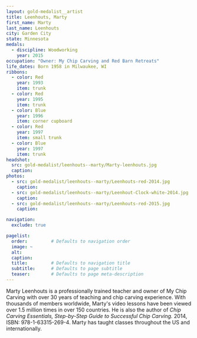 ```yaml
---
layout: gold-medalist__artist
title: Leenhouts, Marty
first_name: Marty
last_name: Leenhouts
city: Garden City
state: Minnesota
medals: 
  - discipline: Woodworking
    year: 2015
occupation: "Owner: My Chip Carving and Red Barn Retreats"
life_dates: Born 1958 in Milwaukee, WI
ribbons:
  - color: Red
    year: 1993
    item: trunk
  - color: Red
    year: 1995
    item: trunk
  - color: Blue
    year: 1996
    item: corner cupboard
  - color: Red
    year: 1997
    item: small trunk
  - color: Blue
    year: 1997
    item: trunk
headshot:
  src: gold-medalist/leenhouts--marty/Marty-leenhouts.jpg
  caption: 
photos:
  - src: gold-medalist/leenhouts--marty/Leenhouts-red-2014.jpg
    caption:
  - src: gold-medalist/leenhouts--marty/Leenhout-Clock-white-2014.jpg
    caption:
  - src: gold-medalist/leenhouts--marty/Leenhouts-red-2015.jpg
    caption:

navigation:
  exclude: true

pagelist:
  order:         # Defaults to navigation order  
  image: ~
  alt:
  caption:
  title:         # Defaults to navigation title
  subtitle:      # Defaults to page subtitle
  teaser:        # Defaults to page meta-description  
---
```


Marty Leenhouts is a professionally trained teacher and owner of My Chip Carving with over 30 years of teaching and chip carving experience. With thousands of members worldwide, Marty's video lessons have been viewed over 1.5 million times in over 150 countries. He is also the author of _Chip Carving Essentials, Step-by-Step Guide to Successful Chip Carving._ 2014, ISBN: 978-1-63315-269-4. Marty has taught classes throughout the US and internationally.